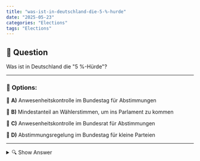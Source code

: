 ```yaml
---
title: "was-ist-in-deutschland-die-5-%-hurde"
date: "2025-05-23"
categories: "Elections"
tags: "Elections"
---
```


## 📌 **Question**

Was ist in Deutschland die "5 %-Hürde"?



---

### 📝 **Options:**

🔘 **A)** Anwesenheitskontrolle im Bundestag für Abstimmungen

🔘 **B)** Mindestanteil an Wählerstimmen, um ins Parlament zu kommen

🔘 **C)** Anwesenheitskontrolle im Bundesrat für Abstimmungen

🔘 **D)** Abstimmungsregelung im Bundestag für kleine Parteien

---

<details>
  <summary>🔍 Show Answer</summary>

  <p>
💡  <b>Correct Answer:</b>  b
  </p>
  <p>
    📖<b>Explanation:</b>
    Die "5 %-Hürde" in Deutschland ist ein Mechanismus im Wahlsystem, der vorsieht, dass politische Parteien mindestens 5 % der Stimmen bei einer Bundestagswahl oder einer Landtagswahl erhalten müssen, um in das Parlament einziehen zu dürfen. Dieser Schwellenwert soll verhindern, dass zu viele kleine Parteien ins Parlament gelangen, was die Regierungsbildung erschweren könnte. Er betrifft nicht die Anwesenheitskontrollen bei Abstimmungen im Bundestag oder Bundesrat und ist auch keine spezielle Abstimmungsregel für kleine Parteien. Optionen a, c und d sind daher nicht zutreffend.
  </p>
</details>
